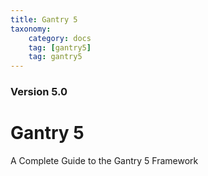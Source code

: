 ```yaml
---
title: Gantry 5
taxonomy:
    category: docs
    tag: [gantry5]
    tag: gantry5
---
```


### Version 5.0

# Gantry 5

A Complete Guide to the Gantry 5 Framework
